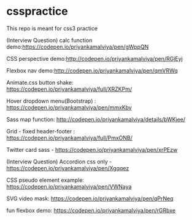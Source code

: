 # csspractice
This repo is meant for css3 practice

(Interview Question) calc function demo:https://codepen.io/priyankamalviya/pen/gWppQN

CSS perspective demo:http://codepen.io/priyankamalviya/pen/RGjEyj

Flexbox nav demo:http://codepen.io/priyankamalviya/pen/qmVRWq

Animate.css button shake: https://codepen.io/priyankamalviya/full/XRZKPm/

Hover dropdown menu(Bootstrap) : https://codepen.io/priyankamalviya/pen/mmxKbv

Sass map function: http://codepen.io/priyankamalviya/details/bWKjee/

Grid - fixed header-footer : https://codepen.io/priyankamalviya/full/PmxONB/

Twitter card sass - https://codepen.io/priyankamalviya/pen/xrPEzw

(Interview Question) Accordion css only - https://codepen.io/priyankamalviya/pen/Xgqqez

CSS pseudo element example: https://codepen.io/priyankamalviya/pen/VWNaya

SVG video mask: https://codepen.io/priyankamalviya/pen/qPrNeq

fun flexbox demo: https://codepen.io/priyankamalviya/pen/rGRbxe
